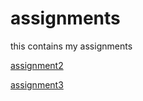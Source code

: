 # assignments
this contains my assignments

[assignment2](https://github.com/JuulDorssers/assignments/blob/master/assignment2.ipynb) 

[assignment3](https://github.com/JuulDorssers/assignments/blob/master/assignment3.ipynb)
